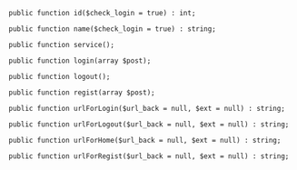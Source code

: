     public function id($check_login = true) : int;

    public function name($check_login = true) : string;

    public function service();

    public function login(array $post);

    public function logout();

    public function regist(array $post);

    public function urlForLogin($url_back = null, $ext = null) : string;

    public function urlForLogout($url_back = null, $ext = null) : string;

    public function urlForHome($url_back = null, $ext = null) : string;

    public function urlForRegist($url_back = null, $ext = null) : string;


